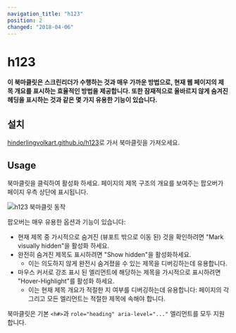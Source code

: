 ```yaml
---
navigation_title: "h123"
position: 2
changed: "2018-04-06"
---
```


# h123

**이 북마클릿은 스크린리더가 수행하는 것과 매우 가까운 방법으로, 현재 웹 페이지의 제목 개요를 표시하는 효율적인 방법을 제공합니다. 또한 잠재적으로 올바르지 않게 숨겨진 헤딩을 표시하는 것과 같은 몇 가지 유용한 기능이 있습니다.**

## 설치

[hinderlingvolkart.github.io/h123](https://hinderlingvolkart.github.io/h123)로 가서 북마클릿을 가져오세요.

## Usage

북마클릿을 클릭하여 활성화 하세요. 페이지의 제목 구조의 개요를 보여주는 팝오버가 페이지 우측 상단에 표시됩니다.

![h123 북마클릿 동작](_media/the-h123-bookmarklet-in-action.png)

팝오버는 매우 유용한 옵션과 기능이 있습니다:

- 현재 제목 중 가시적으로 숨겨진 (뷰포트 밖으로 이동 된) 것을 확인하려면 "Mark visually hidden"을 활성화 하세요.
- 완전히 숨겨진 제목도 표시하려면 "Show hidden"을 활성화하세요.
    - 이는 의도하지 않게 완전시 숨겨졌을 수 있는 제목을 디버깅하는데 유용합니다.
- 마우스 커서로 강조 표시 된 엘리먼트에 해당하는 제목을 가시적으로 표시하려면 "Hover-Highlight"를 활성화 하세요.
    - 이는 현재 제목 개요가 적절한 지 여부를 디버깅하는데 유용합니다: 페이지의 각 그리고 모든 엘리먼트는 적절한 제목에 속해야 합니다.

북마클릿은 기본 `<h#>`과 `role="heading" aria-level="..."` 엘리먼트를 모두 지원합니다.
